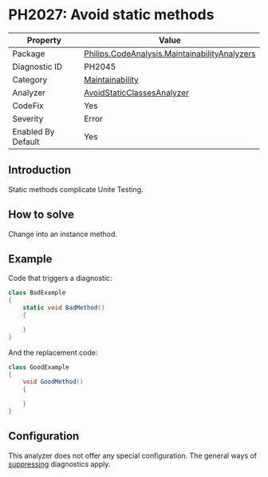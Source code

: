 # PH2027: Avoid static methods

| Property | Value  |
|--|--|
| Package | [Philips.CodeAnalysis.MaintainabilityAnalyzers](https://www.nuget.org/packages/Philips.CodeAnalysis.MaintainabilityAnalyzers) |
| Diagnostic ID | PH2045 |
| Category  | [Maintainability](../Maintainability.md) |
| Analyzer | [AvoidStaticClassesAnalyzer](https://github.com/philips-software/roslyn-analyzers/blob/master/Philips.CodeAnalysis.MaintainabilityAnalyzers/Maintainability/AvoidStaticClassesAnalyzer.cs)
| CodeFix  | Yes |
| Severity | Error |
| Enabled By Default | Yes |

## Introduction

Static methods complicate Unite Testing. 

## How to solve

Change into an instance method.

## Example

Code that triggers a diagnostic:
``` cs
class BadExample
{
    static void BadMethod()
    {

    }
}

```

And the replacement code:
``` cs
class GoodExample
{
    void GoodMethod()
    {

    }
}

```

## Configuration

This analyzer does not offer any special configuration. The general ways of [suppressing](https://learn.microsoft.com/en-us/dotnet/fundamentals/code-analysis/suppress-warnings) diagnostics apply.
